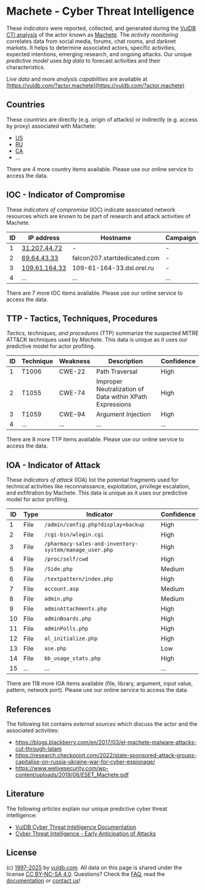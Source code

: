 # Machete - Cyber Threat Intelligence

These _indicators_ were reported, collected, and generated during the [VulDB CTI analysis](https://vuldb.com/?kb.cti) of the actor known as [Machete](https://vuldb.com/?actor.machete). The _activity monitoring_ correlates data from social media, forums, chat rooms, and darknet markets. It helps to determine associated actors, specific activities, expected intentions, emerging research, and ongoing attacks. Our unique _predictive model_ uses _big data_ to forecast activities and their characteristics.

_Live data_ and more _analysis capabilities_ are available at [https://vuldb.com/?actor.machete](https://vuldb.com/?actor.machete)

## Countries

These _countries_ are directly (e.g. origin of attacks) or indirectly (e.g. access by proxy) associated with Machete:

* [US](https://vuldb.com/?country.us)
* [RU](https://vuldb.com/?country.ru)
* [CA](https://vuldb.com/?country.ca)
* ...

There are 4 more country items available. Please use our online service to access the data.

## IOC - Indicator of Compromise

These _indicators of compromise_ (IOC) indicate associated network resources which are known to be part of research and attack activities of Machete.

ID | IP address | Hostname | Campaign | Confidence
-- | ---------- | -------- | -------- | ----------
1 | [31.207.44.72](https://vuldb.com/?ip.31.207.44.72) | - | - | High
2 | [69.64.43.33](https://vuldb.com/?ip.69.64.43.33) | falcon207.startdedicated.com | - | High
3 | [109.61.164.33](https://vuldb.com/?ip.109.61.164.33) | 109-61-164-33.dsl.orel.ru | - | High
4 | ... | ... | ... | ...

There are 7 more IOC items available. Please use our online service to access the data.

## TTP - Tactics, Techniques, Procedures

_Tactics, techniques, and procedures_ (TTP) summarize the suspected MITRE ATT&CK techniques used by _Machete_. This data is unique as it uses our predictive model for actor profiling.

ID | Technique | Weakness | Description | Confidence
-- | --------- | -------- | ----------- | ----------
1 | T1006 | CWE-22 | Path Traversal | High
2 | T1055 | CWE-74 | Improper Neutralization of Data within XPath Expressions | High
3 | T1059 | CWE-94 | Argument Injection | High
4 | ... | ... | ... | ...

There are 8 more TTP items available. Please use our online service to access the data.

## IOA - Indicator of Attack

These _indicators of attack_ (IOA) list the potential fragments used for technical activities like reconnaissance, exploitation, privilege escalation, and exfiltration by Machete. This data is unique as it uses our predictive model for actor profiling.

ID | Type | Indicator | Confidence
-- | ---- | --------- | ----------
1 | File | `/admin/config.php?display=backup` | High
2 | File | `/cgi-bin/wlogin.cgi` | High
3 | File | `/pharmacy-sales-and-inventory-system/manage_user.php` | High
4 | File | `/proc/self/cwd` | High
5 | File | `/Side.php` | Medium
6 | File | `/textpattern/index.php` | High
7 | File | `account.asp` | Medium
8 | File | `admin.php` | Medium
9 | File | `adminAttachments.php` | High
10 | File | `adminBoards.php` | High
11 | File | `adminPolls.php` | High
12 | File | `al_initialize.php` | High
13 | File | `ase.php` | Low
14 | File | `bb_usage_stats.php` | High
15 | ... | ... | ...

There are 118 more IOA items available (file, library, argument, input value, pattern, network port). Please use our online service to access the data.

## References

The following list contains _external sources_ which discuss the actor and the associated activities:

* https://blogs.blackberry.com/en/2017/03/el-machete-malware-attacks-cut-through-latam
* https://research.checkpoint.com/2022/state-sponsored-attack-groups-capitalise-on-russia-ukraine-war-for-cyber-espionage/
* https://www.welivesecurity.com/wp-content/uploads/2019/08/ESET_Machete.pdf

## Literature

The following _articles_ explain our unique predictive cyber threat intelligence:

* [VulDB Cyber Threat Intelligence Documentation](https://vuldb.com/?kb.cti)
* [Cyber Threat Intelligence - Early Anticipation of Attacks](https://www.scip.ch/en/?labs.20201022)

## License

(c) [1997-2025](https://vuldb.com/?kb.changelog) by [vuldb.com](https://vuldb.com/?kb.about). All data on this page is shared under the license [CC BY-NC-SA 4.0](https://creativecommons.org/licenses/by-nc-sa/4.0/). Questions? Check the [FAQ](https://vuldb.com/?kb.faq), read the [documentation](https://vuldb.com/?kb) or [contact us](https://vuldb.com/?contact)!
